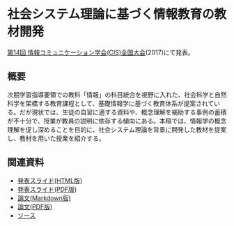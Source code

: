 # 社会システム理論に基づく情報教育の教材開発

[第14回 情報コミュニケーション学会(CIS)全国大会](http://www.cis.gr.jp/zenkoku.html)(2017)にて発表。

## 概要

次期学習指導要領での教科「情報」の科目統合を視野に入れた、社会科学と自然科学を架橋する教育課程として、基礎情報学に基づく教育体系が提案されている。だが現状では、生徒の自習に適する資料や、概念理解を補助する事例の蓄積が不十分で、授業が教員の説明に依存する傾向にある。本稿では、情報学の概念理解を促し深めることを目的に、社会システム理論を背景に開発した教材を提案し、教材を用いた授業を紹介する。

## 関連資料

- [発表スライド(HTML版)](https://saireya.github.io/thesis/2017CIS-system/slide.tex.xml)
- [発表スライド(PDF版)](https://www.slideshare.net/saireya/ss-72823010)
- [論文(Markdown版)](thesis.md)
- [論文(PDF版)](https://www.scribd.com/doc/336892468)
- [ソース](https://github.com/saireya/thesis/tree/master/2017CIS-system)

